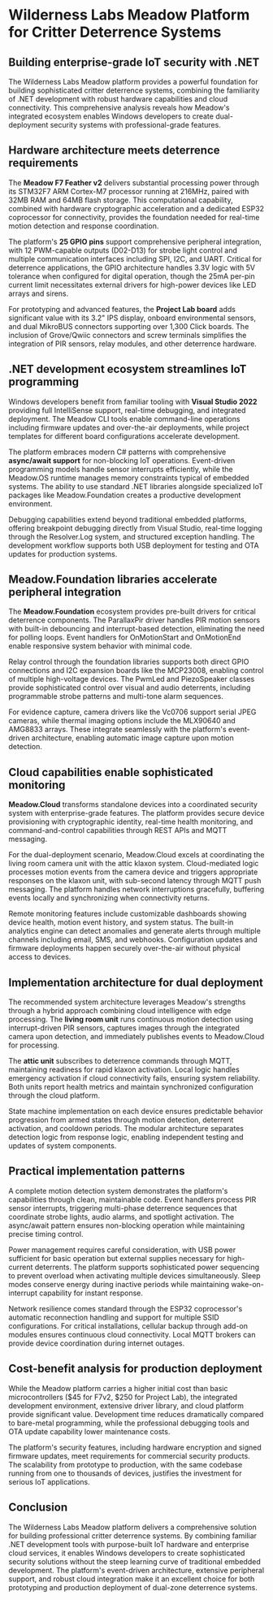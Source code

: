 # Wilderness Labs Meadow Platform for Critter Deterrence Systems

## Building enterprise-grade IoT security with .NET

The Wilderness Labs Meadow platform provides a powerful foundation for building sophisticated critter deterrence systems, combining the familiarity of .NET development with robust hardware capabilities and cloud connectivity. This comprehensive analysis reveals how Meadow's integrated ecosystem enables Windows developers to create dual-deployment security systems with professional-grade features.

## Hardware architecture meets deterrence requirements

The **Meadow F7 Feather v2** delivers substantial processing power through its STM32F7 ARM Cortex-M7 processor running at 216MHz, paired with 32MB RAM and 64MB flash storage. This computational capability, combined with hardware cryptographic acceleration and a dedicated ESP32 coprocessor for connectivity, provides the foundation needed for real-time motion detection and response coordination.

The platform's **25 GPIO pins** support comprehensive peripheral integration, with 12 PWM-capable outputs (D02-D13) for strobe light control and multiple communication interfaces including SPI, I2C, and UART. Critical for deterrence applications, the GPIO architecture handles 3.3V logic with 5V tolerance when configured for digital operation, though the 25mA per-pin current limit necessitates external drivers for high-power devices like LED arrays and sirens.

For prototyping and advanced features, the **Project Lab board** adds significant value with its 3.2" IPS display, onboard environmental sensors, and dual MikroBUS connectors supporting over 1,300 Click boards. The inclusion of Grove/Qwiic connectors and screw terminals simplifies the integration of PIR sensors, relay modules, and other deterrence hardware.

## .NET development ecosystem streamlines IoT programming

Windows developers benefit from familiar tooling with **Visual Studio 2022** providing full IntelliSense support, real-time debugging, and integrated deployment. The Meadow CLI tools enable command-line operations including firmware updates and over-the-air deployments, while project templates for different board configurations accelerate development.

The platform embraces modern C# patterns with comprehensive **async/await support** for non-blocking IoT operations. Event-driven programming models handle sensor interrupts efficiently, while the Meadow.OS runtime manages memory constraints typical of embedded systems. The ability to use standard .NET libraries alongside specialized IoT packages like Meadow.Foundation creates a productive development environment.

Debugging capabilities extend beyond traditional embedded platforms, offering breakpoint debugging directly from Visual Studio, real-time logging through the Resolver.Log system, and structured exception handling. The development workflow supports both USB deployment for testing and OTA updates for production systems.

## Meadow.Foundation libraries accelerate peripheral integration

The **Meadow.Foundation** ecosystem provides pre-built drivers for critical deterrence components. The ParallaxPir driver handles PIR motion sensors with built-in debouncing and interrupt-based detection, eliminating the need for polling loops. Event handlers for OnMotionStart and OnMotionEnd enable responsive system behavior with minimal code.

Relay control through the foundation libraries supports both direct GPIO connections and I2C expansion boards like the MCP23008, enabling control of multiple high-voltage devices. The PwmLed and PiezoSpeaker classes provide sophisticated control over visual and audio deterrents, including programmable strobe patterns and multi-tone alarm sequences.

For evidence capture, camera drivers like the Vc0706 support serial JPEG cameras, while thermal imaging options include the MLX90640 and AMG8833 arrays. These integrate seamlessly with the platform's event-driven architecture, enabling automatic image capture upon motion detection.

## Cloud capabilities enable sophisticated monitoring

**Meadow.Cloud** transforms standalone devices into a coordinated security system with enterprise-grade features. The platform provides secure device provisioning with cryptographic identity, real-time health monitoring, and command-and-control capabilities through REST APIs and MQTT messaging.

For the dual-deployment scenario, Meadow.Cloud excels at coordinating the living room camera unit with the attic klaxon system. Cloud-mediated logic processes motion events from the camera device and triggers appropriate responses on the klaxon unit, with sub-second latency through MQTT push messaging. The platform handles network interruptions gracefully, buffering events locally and synchronizing when connectivity returns.

Remote monitoring features include customizable dashboards showing device health, motion event history, and system status. The built-in analytics engine can detect anomalies and generate alerts through multiple channels including email, SMS, and webhooks. Configuration updates and firmware deployments happen securely over-the-air without physical access to devices.

## Implementation architecture for dual deployment

The recommended system architecture leverages Meadow's strengths through a hybrid approach combining cloud intelligence with edge processing. The **living room unit** runs continuous motion detection using interrupt-driven PIR sensors, captures images through the integrated camera upon detection, and immediately publishes events to Meadow.Cloud for processing.

The **attic unit** subscribes to deterrence commands through MQTT, maintaining readiness for rapid klaxon activation. Local logic handles emergency activation if cloud connectivity fails, ensuring system reliability. Both units report health metrics and maintain synchronized configuration through the cloud platform.

State machine implementation on each device ensures predictable behavior progression from armed states through motion detection, deterrent activation, and cooldown periods. The modular architecture separates detection logic from response logic, enabling independent testing and updates of system components.

## Practical implementation patterns

A complete motion detection system demonstrates the platform's capabilities through clean, maintainable code. Event handlers process PIR sensor interrupts, triggering multi-phase deterrence sequences that coordinate strobe lights, audio alarms, and spotlight activation. The async/await pattern ensures non-blocking operation while maintaining precise timing control.

Power management requires careful consideration, with USB power sufficient for basic operation but external supplies necessary for high-current deterrents. The platform supports sophisticated power sequencing to prevent overload when activating multiple devices simultaneously. Sleep modes conserve energy during inactive periods while maintaining wake-on-interrupt capability for instant response.

Network resilience comes standard through the ESP32 coprocessor's automatic reconnection handling and support for multiple SSID configurations. For critical installations, cellular backup through add-on modules ensures continuous cloud connectivity. Local MQTT brokers can provide device coordination during internet outages.

## Cost-benefit analysis for production deployment

While the Meadow platform carries a higher initial cost than basic microcontrollers ($45 for F7v2, $250 for Project Lab), the integrated development environment, extensive driver library, and cloud platform provide significant value. Development time reduces dramatically compared to bare-metal programming, while the professional debugging tools and OTA update capability lower maintenance costs.

The platform's security features, including hardware encryption and signed firmware updates, meet requirements for commercial security products. The scalability from prototype to production, with the same codebase running from one to thousands of devices, justifies the investment for serious IoT applications.

## Conclusion

The Wilderness Labs Meadow platform delivers a comprehensive solution for building professional critter deterrence systems. By combining familiar .NET development tools with purpose-built IoT hardware and enterprise cloud services, it enables Windows developers to create sophisticated security solutions without the steep learning curve of traditional embedded development. The platform's event-driven architecture, extensive peripheral support, and robust cloud integration make it an excellent choice for both prototyping and production deployment of dual-zone deterrence systems.
